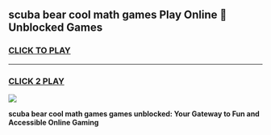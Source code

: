 
## scuba bear cool math games Play Online 👋 Unblocked Games
<h3>
<a href="https://news.freeplayer.one?title=scuba_bear_cool_math_games&ref=17CMG">CLICK TO PLAY</a></h3>
<hr>

<h3>
<a href="https://news.freeplayer.one?title=scuba_bear_cool_math_games&ref=17CMG">CLICK 2 PLAY</a>
  
</h3>

<a href="https://news.freeplayer.one?title=scuba_bear_cool_math_games&ref=17CMG/"><img src="https://clearcache.store/games.png"></a>


**scuba bear cool math games games unblocked: Your Gateway to Fun and Accessible Online Gaming**
